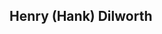 ## Henry (Hank) Dilworth

<!--
**HDilworth/HDilworth** is a ✨ _special_ ✨ repository because its `README.md` (this file) appears on your GitHub profile.

Aspiring Data scientist
Currently Working on an indie game titled UpFront with Evan Butterfield
